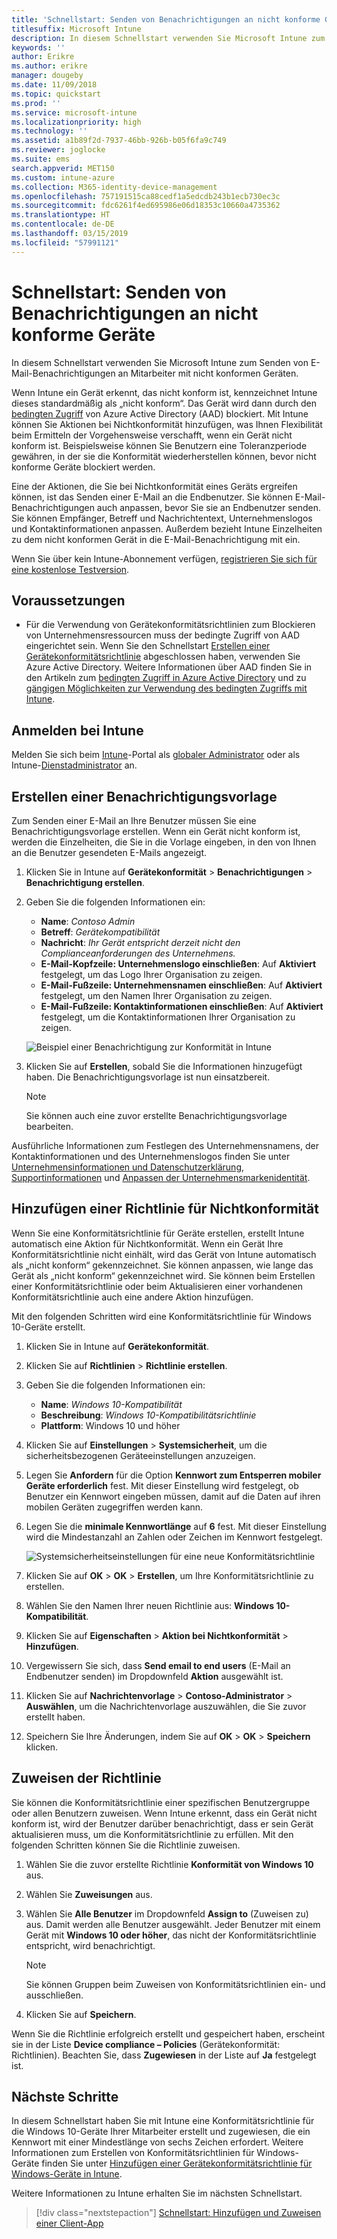 ```yaml
---
title: 'Schnellstart: Senden von Benachrichtigungen an nicht konforme Geräte'
titlesuffix: Microsoft Intune
description: In diesem Schnellstart verwenden Sie Microsoft Intune zum Senden von E-Mail-Benachrichtigungen an nicht konforme Geräte.
keywords: ''
author: Erikre
ms.author: erikre
manager: dougeby
ms.date: 11/09/2018
ms.topic: quickstart
ms.prod: ''
ms.service: microsoft-intune
ms.localizationpriority: high
ms.technology: ''
ms.assetid: a1b89f2d-7937-46bb-926b-b05f6fa9c749
ms.reviewer: joglocke
ms.suite: ems
search.appverid: MET150
ms.custom: intune-azure
ms.collection: M365-identity-device-management
ms.openlocfilehash: 757191515ca88cedf1a5edcdb243b1ecb730ec3c
ms.sourcegitcommit: fdc6261f4ed695986e06d18353c10660a4735362
ms.translationtype: HT
ms.contentlocale: de-DE
ms.lasthandoff: 03/15/2019
ms.locfileid: "57991121"
---
```

# <a name="quickstart-send-notifications-to-noncompliant-devices"></a>Schnellstart: Senden von Benachrichtigungen an nicht konforme Geräte

In diesem Schnellstart verwenden Sie Microsoft Intune zum Senden von E-Mail-Benachrichtigungen an Mitarbeiter mit nicht konformen Geräten.

Wenn Intune ein Gerät erkennt, das nicht konform ist, kennzeichnet Intune dieses standardmäßig als „nicht konform“. Das Gerät wird dann durch den [bedingten Zugriff](https://docs.microsoft.com/azure/active-directory/active-directory-conditional-access-azure-portal) von Azure Active Directory (AAD) blockiert. Mit Intune können Sie Aktionen bei Nichtkonformität hinzufügen, was Ihnen Flexibilität beim Ermitteln der Vorgehensweise verschafft, wenn ein Gerät nicht konform ist. Beispielsweise können Sie Benutzern eine Toleranzperiode gewähren, in der sie die Konformität wiederherstellen können, bevor nicht konforme Geräte blockiert werden.

Eine der Aktionen, die Sie bei Nichtkonformität eines Geräts ergreifen können, ist das Senden einer E-Mail an die Endbenutzer. Sie können E-Mail-Benachrichtigungen auch anpassen, bevor Sie sie an Endbenutzer senden. Sie können Empfänger, Betreff und Nachrichtentext, Unternehmenslogos und Kontaktinformationen anpassen. Außerdem bezieht Intune Einzelheiten zu dem nicht konformen Gerät in die E-Mail-Benachrichtigung mit ein.

Wenn Sie über kein Intune-Abonnement verfügen, [registrieren Sie sich für eine kostenlose Testversion](free-trial-sign-up.md).

## <a name="prerequisites"></a>Voraussetzungen
- Für die Verwendung von Gerätekonformitätsrichtlinien zum Blockieren von Unternehmensressourcen muss der bedingte Zugriff von AAD eingerichtet sein. Wenn Sie den Schnellstart [Erstellen einer Gerätekonformitätsrichtlinie](quickstart-set-password-length-android.md) abgeschlossen haben, verwenden Sie Azure Active Directory. Weitere Informationen über AAD finden Sie in den Artikeln zum [bedingten Zugriff in Azure Active Directory](https://docs.microsoft.com/azure/active-directory/active-directory-conditional-access-azure-portal) und zu [gängigen Möglichkeiten zur Verwendung des bedingten Zugriffs mit Intune](conditional-access-intune-common-ways-use.md).

## <a name="sign-in-to-intune"></a>Anmelden bei Intune

Melden Sie sich beim [Intune](https://aka.ms/intuneportal)-Portal als [globaler Administrator](users-add.md#types-of-administrators) oder als Intune-[Dienstadministrator](users-add.md#types-of-administrators) an. 

## <a name="create-a-notification-message-template"></a>Erstellen einer Benachrichtigungsvorlage

Zum Senden einer E-Mail an Ihre Benutzer müssen Sie eine Benachrichtigungsvorlage erstellen. Wenn ein Gerät nicht konform ist, werden die Einzelheiten, die Sie in die Vorlage eingeben, in den von Ihnen an die Benutzer gesendeten E-Mails angezeigt.

1. Klicken Sie in Intune auf **Gerätekonformität** > **Benachrichtigungen** > **Benachrichtigung erstellen**. 
2. Geben Sie die folgenden Informationen ein:

   - **Name**: *Contoso Admin*
   - **Betreff**: *Gerätekompatibilität*
   - **Nachricht**: *Ihr Gerät entspricht derzeit nicht den Complianceanforderungen des Unternehmens.*
   - **E-Mail-Kopfzeile: Unternehmenslogo einschließen**: Auf **Aktiviert** festgelegt, um das Logo Ihrer Organisation zu zeigen.
   - **E-Mail-Fußzeile: Unternehmensnamen einschließen**: Auf **Aktiviert** festgelegt, um den Namen Ihrer Organisation zu zeigen.
   - **E-Mail-Fußzeile: Kontaktinformationen einschließen**: Auf **Aktiviert** festgelegt, um die Kontaktinformationen Ihrer Organisation zu zeigen.

   ![Beispiel einer Benachrichtigung zur Konformität in Intune](./media/quickstart-send-notification-01.png)

3. Klicken Sie auf **Erstellen**, sobald Sie die Informationen hinzugefügt haben. Die Benachrichtigungsvorlage ist nun einsatzbereit.

    > [!NOTE]
    > Sie können auch eine zuvor erstellte Benachrichtigungsvorlage bearbeiten.

Ausführliche Informationen zum Festlegen des Unternehmensnamens, der Kontaktinformationen und des Unternehmenslogos finden Sie unter [Unternehmensinformationen und Datenschutzerklärung](company-portal-app.md#company-information-and-privacy-statement), [Supportinformationen](company-portal-app.md#support-information) und [Anpassen der Unternehmensmarkenidentität](company-portal-app.md#company-identity-branding-customization). 

## <a name="add-a-noncompliance-policy"></a>Hinzufügen einer Richtlinie für Nichtkonformität

Wenn Sie eine Konformitätsrichtlinie für Geräte erstellen, erstellt Intune automatisch eine Aktion für Nichtkonformität. Wenn ein Gerät Ihre Konformitätsrichtlinie nicht einhält, wird das Gerät von Intune automatisch als „nicht konform“ gekennzeichnet. Sie können anpassen, wie lange das Gerät als „nicht konform“ gekennzeichnet wird. Sie können beim Erstellen einer Konformitätsrichtlinie oder beim Aktualisieren einer vorhandenen Konformitätsrichtlinie auch eine andere Aktion hinzufügen. 

Mit den folgenden Schritten wird eine Konformitätsrichtlinie für Windows 10-Geräte erstellt.

1. Klicken Sie in Intune auf **Gerätekonformität**.
2. Klicken Sie auf **Richtlinien** > **Richtlinie erstellen**.
3. Geben Sie die folgenden Informationen ein:

   - **Name**: *Windows 10-Kompatibilität*
   - **Beschreibung**: *Windows 10-Kompatibilitätsrichtlinie*
   - **Plattform**: Windows 10 und höher

4. Klicken Sie auf **Einstellungen** > **Systemsicherheit**, um die sicherheitsbezogenen Geräteeinstellungen anzuzeigen.
5. Legen Sie **Anfordern** für die Option **Kennwort zum Entsperren mobiler Geräte erforderlich** fest. Mit dieser Einstellung wird festgelegt, ob Benutzer ein Kennwort eingeben müssen, damit auf die Daten auf ihren mobilen Geräten zugegriffen werden kann. 
6. Legen Sie die **minimale Kennwortlänge** auf **6** fest. Mit dieser Einstellung wird die Mindestanzahl an Zahlen oder Zeichen im Kennwort festgelegt.

    ![Systemsicherheitseinstellungen für eine neue Konformitätsrichtlinie](./media/quickstart-send-notification-02.png) 

7. Klicken Sie auf **OK** > **OK** > **Erstellen**, um Ihre Konformitätsrichtlinie zu erstellen.
8. Wählen Sie den Namen Ihrer neuen Richtlinie aus: **Windows 10-Kompatibilität**.
9. Klicken Sie auf **Eigenschaften** > **Aktion bei Nichtkonformität** > **Hinzufügen**.
10. Vergewissern Sie sich, dass **Send email to end users** (E-Mail an Endbenutzer senden) im Dropdownfeld **Aktion** ausgewählt ist.
11. Klicken Sie auf **Nachrichtenvorlage** > **Contoso-Administrator** > **Auswählen**, um die Nachrichtenvorlage auszuwählen, die Sie zuvor erstellt haben.
12. Speichern Sie Ihre Änderungen, indem Sie auf **OK** > **OK** > **Speichern** klicken.

## <a name="assign-the-policy"></a>Zuweisen der Richtlinie

Sie können die Konformitätsrichtlinie einer spezifischen Benutzergruppe oder allen Benutzern zuweisen. Wenn Intune erkennt, dass ein Gerät nicht konform ist, wird der Benutzer darüber benachrichtigt, dass er sein Gerät aktualisieren muss, um die Konformitätsrichtlinie zu erfüllen. Mit den folgenden Schritten können Sie die Richtlinie zuweisen.

1. Wählen Sie die zuvor erstellte Richtlinie **Konformität von Windows 10** aus.
2. Wählen Sie **Zuweisungen** aus.
3. Wählen Sie **Alle Benutzer** im Dropdownfeld **Assign to** (Zuweisen zu) aus. Damit werden alle Benutzer ausgewählt. Jeder Benutzer mit einem Gerät mit **Windows 10 oder höher**, das nicht der Konformitätsrichtlinie entspricht, wird benachrichtigt.

    > [!NOTE]
    > Sie können Gruppen beim Zuweisen von Konformitätsrichtlinien ein- und ausschließen.

4. Klicken Sie auf **Speichern**.

Wenn Sie die Richtlinie erfolgreich erstellt und gespeichert haben, erscheint sie in der Liste **Device compliance – Policies** (Gerätekonformität: Richtlinien). Beachten Sie, dass **Zugewiesen** in der Liste auf **Ja** festgelegt ist.

## <a name="next-steps"></a>Nächste Schritte

In diesem Schnellstart haben Sie mit Intune eine Konformitätsrichtlinie für die Windows 10-Geräte Ihrer Mitarbeiter erstellt und zugewiesen, die ein Kennwort mit einer Mindestlänge von sechs Zeichen erfordert. Weitere Informationen zum Erstellen von Konformitätsrichtlinien für Windows-Geräte finden Sie unter [Hinzufügen einer Gerätekonformitätsrichtlinie für Windows-Geräte in Intune](compliance-policy-create-windows.md).

Weitere Informationen zu Intune erhalten Sie im nächsten Schnellstart.

> [!div class="nextstepaction"]
> [Schnellstart: Hinzufügen und Zuweisen einer Client-App](quickstart-add-assign-app.md)
